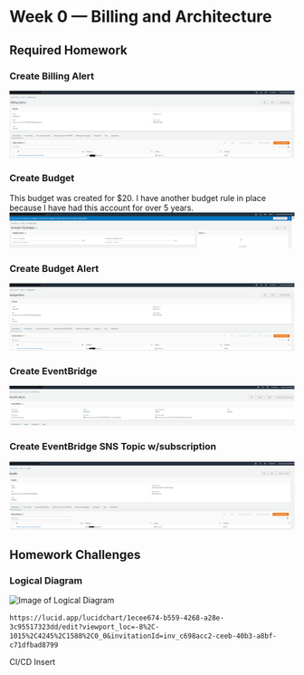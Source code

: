 # Week 0 — Billing and Architecture

## Required Homework

### Create Billing Alert
![Image of the Billing Alert](assests/Billing_alert_Week0.PNG)

### Create Budget
This budget was created for $20. I have another budget rule in place because I have had this account for over 5 years.
![Image of the AWS Budget](assests/budget_Week0.PNG)

### Create Budget Alert
![Image of the Budget Alert](assests/budget_alert_Week0.PNG)

### Create EventBridge
![Image of the EventBridge Rule](assests/EventBridge_Week0.PNG)

### Create EventBridge SNS Topic w/subscription
![Image of the SNS Topic for EventBridge Rule](assests/EventBridgeTopicandSub_Week0.PNG)


## Homework Challenges
### Logical Diagram 
![Image of Logical Diagram](assests/Luicd_Week0.PNGG)

```
https://lucid.app/lucidchart/1ecee674-b559-4268-a28e-3c95517323dd/edit?viewport_loc=-8%2C-1015%2C4245%2C1588%2C0_0&invitationId=inv_c698acc2-ceeb-40b3-a8bf-c71dfbad8799
```
CI/CD
Insert

